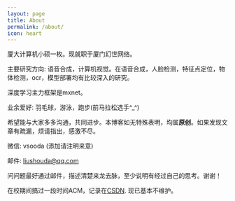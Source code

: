 ```yaml
---
layout: page
title: About
permalink: /about/
icon: heart
---
```


厦大计算机小硕一枚。现就职于厦门幻世网络。

主要研究方向: 语音合成，计算机视觉。在语音合成，人脸检测，特征点定位，物体检测，ocr，模型部署均有比较深入的研究。

深度学习主力框架是mxnet。

业余爱好: 羽毛球，游泳，跑步(前马拉松选手^_^)

希望能与大家多多沟通，共同进步。本博客如无特殊表明，均属**原创**。如果发现文章有疏漏，烦请指出，感激不尽。

微信: vsooda (添加请注明来意)

邮件: liushouda@qq.com

问问题最好通过邮件，描述清楚来龙去脉，至少说明有经过自己的思考。谢谢！

在校期间搞过一段时间ACM，记录在[CSDN](http://blog.csdn.net/vsooda/). 现已基本不维护。